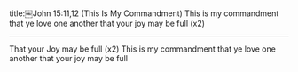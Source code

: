title:￼John 15:11,12 (This Is My Commandment)
This is my commandment
that ye love one another
that your joy may be full
(x2)

---

That your Joy may be full (x2)
This is my commandment
that ye love one another
that your joy may be full